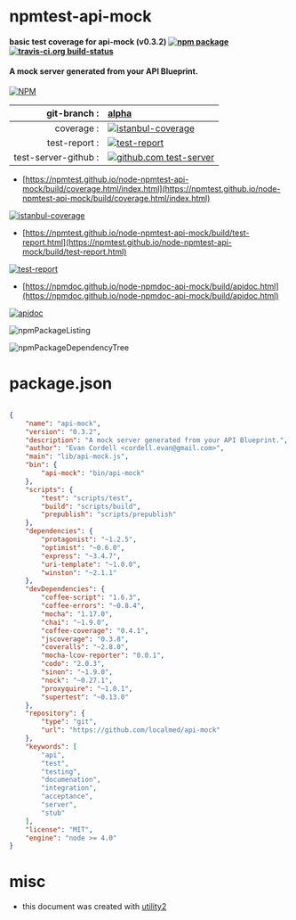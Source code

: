 # npmtest-api-mock

#### basic test coverage for  api-mock (v0.3.2)  [![npm package](https://img.shields.io/npm/v/npmtest-api-mock.svg?style=flat-square)](https://www.npmjs.org/package/npmtest-api-mock) [![travis-ci.org build-status](https://api.travis-ci.org/npmtest/node-npmtest-api-mock.svg)](https://travis-ci.org/npmtest/node-npmtest-api-mock)

#### A mock server generated from your API Blueprint.

[![NPM](https://nodei.co/npm/api-mock.png?downloads=true&downloadRank=true&stars=true)](https://www.npmjs.com/package/api-mock)

| git-branch : | [alpha](https://github.com/npmtest/node-npmtest-api-mock/tree/alpha)|
|--:|:--|
| coverage : | [![istanbul-coverage](https://npmtest.github.io/node-npmtest-api-mock/build/coverage.badge.svg)](https://npmtest.github.io/node-npmtest-api-mock/build/coverage.html/index.html)|
| test-report : | [![test-report](https://npmtest.github.io/node-npmtest-api-mock/build/test-report.badge.svg)](https://npmtest.github.io/node-npmtest-api-mock/build/test-report.html)|
| test-server-github : | [![github.com test-server](https://npmtest.github.io/node-npmtest-api-mock/GitHub-Mark-32px.png)](https://npmtest.github.io/node-npmtest-api-mock/build/app/index.html) | | build-artifacts : | [![build-artifacts](https://npmtest.github.io/node-npmtest-api-mock/glyphicons_144_folder_open.png)](https://github.com/npmtest/node-npmtest-api-mock/tree/gh-pages/build)|

- [https://npmtest.github.io/node-npmtest-api-mock/build/coverage.html/index.html](https://npmtest.github.io/node-npmtest-api-mock/build/coverage.html/index.html)

[![istanbul-coverage](https://npmtest.github.io/node-npmtest-api-mock/build/screenCapture.buildCi.browser.%252Ftmp%252Fbuild%252Fcoverage.lib.html.png)](https://npmtest.github.io/node-npmtest-api-mock/build/coverage.html/index.html)

- [https://npmtest.github.io/node-npmtest-api-mock/build/test-report.html](https://npmtest.github.io/node-npmtest-api-mock/build/test-report.html)

[![test-report](https://npmtest.github.io/node-npmtest-api-mock/build/screenCapture.buildCi.browser.%252Ftmp%252Fbuild%252Ftest-report.html.png)](https://npmtest.github.io/node-npmtest-api-mock/build/test-report.html)

- [https://npmdoc.github.io/node-npmdoc-api-mock/build/apidoc.html](https://npmdoc.github.io/node-npmdoc-api-mock/build/apidoc.html)

[![apidoc](https://npmdoc.github.io/node-npmdoc-api-mock/build/screenCapture.buildCi.browser.%252Ftmp%252Fbuild%252Fapidoc.html.png)](https://npmdoc.github.io/node-npmdoc-api-mock/build/apidoc.html)

![npmPackageListing](https://npmtest.github.io/node-npmtest-api-mock/build/screenCapture.npmPackageListing.svg)

![npmPackageDependencyTree](https://npmtest.github.io/node-npmtest-api-mock/build/screenCapture.npmPackageDependencyTree.svg)



# package.json

```json

{
    "name": "api-mock",
    "version": "0.3.2",
    "description": "A mock server generated from your API Blueprint.",
    "author": "Evan Cordell <cordell.evan@gmail.com>",
    "main": "lib/api-mock.js",
    "bin": {
        "api-mock": "bin/api-mock"
    },
    "scripts": {
        "test": "scripts/test",
        "build": "scripts/build",
        "prepublish": "scripts/prepublish"
    },
    "dependencies": {
        "protagonist": "~1.2.5",
        "optimist": "~0.6.0",
        "express": "~3.4.7",
        "uri-template": "~1.0.0",
        "winston": "~2.1.1"
    },
    "devDependencies": {
        "coffee-script": "1.6.3",
        "coffee-errors": "~0.8.4",
        "mocha": "1.17.0",
        "chai": "~1.9.0",
        "coffee-coverage": "0.4.1",
        "jscoverage": "0.3.8",
        "coveralls": "~2.8.0",
        "mocha-lcov-reporter": "0.0.1",
        "codo": "2.0.3",
        "sinon": "~1.9.0",
        "nock": "~0.27.1",
        "proxyquire": "~1.0.1",
        "supertest": "~0.13.0"
    },
    "repository": {
        "type": "git",
        "url": "https://github.com/localmed/api-mock"
    },
    "keywords": [
        "api",
        "test",
        "testing",
        "documenation",
        "integration",
        "acceptance",
        "server",
        "stub"
    ],
    "license": "MIT",
    "engine": "node >= 4.0"
}
```



# misc
- this document was created with [utility2](https://github.com/kaizhu256/node-utility2)
